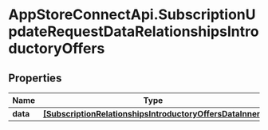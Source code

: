 # AppStoreConnectApi.SubscriptionUpdateRequestDataRelationshipsIntroductoryOffers

## Properties

Name | Type | Description | Notes
------------ | ------------- | ------------- | -------------
**data** | [**[SubscriptionRelationshipsIntroductoryOffersDataInner]**](SubscriptionRelationshipsIntroductoryOffersDataInner.md) |  | [optional] 


